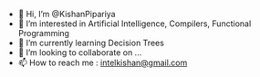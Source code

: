 - 👋 Hi, I’m @KishanPipariya
- 👀 I’m interested in Artificial Intelligence, Compilers, Functional Programming
- 🌱 I’m currently learning Decision Trees
- 💞️ I’m looking to collaborate on ...
- 📫 How to reach me : intelkishan@gmail.com

<!---
KishanPipariya/KishanPipariya is a ✨ special ✨ repository because its `README.md` (this file) appears on your GitHub profile.
You can click the Preview link to take a look at your changes.
--->
